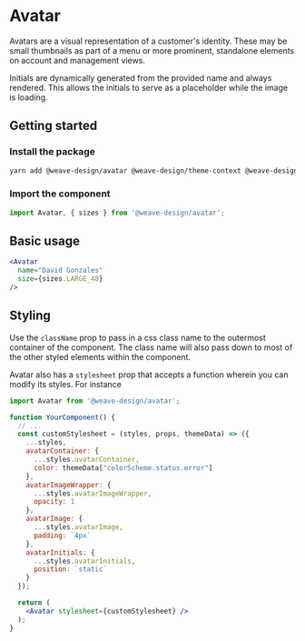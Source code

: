 # Avatar

Avatars are a visual representation of a customer's identity. These may be small thumbnails as part of a menu or more prominent, standalone elements on account and management views.

Initials are dynamically generated from the provided name and always rendered. This allows the initials to serve as a placeholder while the image is loading.

## Getting started

### Install the package

```bash
yarn add @weave-design/avatar @weave-design/theme-context @weave-design/theme-data
```

### Import the component

```js
import Avatar, { sizes } from '@weave-design/avatar';
```

## Basic usage

```jsx
<Avatar
  name="David Gonzales"
  size={sizes.LARGE_48}
/>
```

## Styling

Use the `className` prop to pass in a css class name to the outermost container of the component. The class name will also pass down to most of the other styled elements within the component. 

Avatar also has a `stylesheet` prop that accepts a function wherein you can modify its styles. For instance

```jsx
import Avatar from '@weave-design/avatar';

function YourComponent() {
  // ...
  const customStylesheet = (styles, props, themeData) => ({
    ...styles,
    avatarContainer: {
      ...styles.avatarContainer,
      color: themeData["colorScheme.status.error"]
    },
    avatarImageWrapper: {
      ...styles.avatarImageWrapper,
      opacity: 1
    },
    avatarImage: {
      ...styles.avatarImage,
      padding: `4px`
    },
    avatarInitials: {
      ...styles.avatarInitials,
      position: `static`
    }
  });

  return (
    <Avatar stylesheet={customStylesheet} />
  );
}
```
